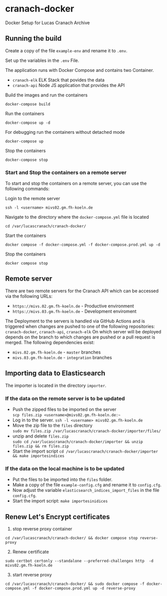 # cranach-docker
Docker Setup for Lucas Cranach Archive

## Running the build
Create a copy of the file `example-env` and rename it to `.env`.

Set up the variables in the `.env` File.

The application runs with Docker Compose and contains two Container.
* `cranach-elk` ELK Stack that povides the data
* `cranach-api` Node JS application that provides the API


Build the images and run the containers
```shell
docker-compose build
```

Run the containers
```shell
docker-compose up -d
```

For debugging run the containers without detached mode
```shell
docker-compose up
```

Stop the containers
```shell
docker-compose stop
```

### Start and Stop the containers on a remote server
To start and stop the containers on a remote server, you can use the following commands:

Login to the remote server
```shell
ssh -l <username> mivs02.gm.fh-koeln.de
```
Navigate to the directory where the `docker-compose.yml` file is located
```shell
cd /var/lucascranach/cranach-docker/
```

Start the containers
```shell
docker compose -f docker-compose.yml -f docker-compose.prod.yml up -d
```

Stop the containers
```shell
docker compose stop
```

## Remote server
There are two remote servers for the Cranach API which can be accessed via the following URLs:
* `https://mivs.02.gm.fh-koeln.de` - Productive environment
* `https://mivs.03.gm.fh-koeln.de` - Development enviroment

The Deployment to the servers is handled via GitHub Actions and is triggered when changes are pushed to one of the following repositories: `cranach-docker`, `cranach-api`, `cranach-elk`
On which server will be deployed depends on the branch to which changes are pushed or a pull request is merged. The following dependencies exist:

* `mivs.02.gm.fh-koeln.de` - `master` branches
* `mivs.03.gm.fh-koeln.de` - `integration` branches


## Importing data to Elasticsearch
The importer is located in the directory `importer`.


### If the data on the remote server is to be updated
* Push the zipped files to be imported on the server  
`scp files.zip <username>@mivs02.gm.fh-koeln.de:~`
* Log in to the server. 
`ssh -l <username> mivs02.gm.fh-koeln.de`  
* Move the zip file to the `files` directory  
`sudo mv files.zip /var/lucascranach/cranach-docker/importer/files/`  
* unzip and delete `files.zip`  
`sudo cd /var/lucascranach/cranach-docker/importer && unzip files.zip && rm files.zip`
* Start the import script
`cd /var/lucascranach/cranach-docker/importer && make importesindices`


### If the data on the local machine is to be updated
* Put the files to be imported into the `files` folder.
* Make a copy of the file `example-config.cfg` and rename it to `config.cfg`.
* Now adjust the variable `elasticsearch_indices_import_files` in the file `config.cfg`.
* Start the import script: `make importesinidices`

## Renew Let's Encrypt certificates
1. stop reverse proxy container
```shell
cd /var/lucascranach/cranach-docker/ && docker compose stop reverse-proxy
```
2. Renew certificate
```shell
sudo certbot certonly --standalone --preferred-challenges http  -d mivs02.gm.fh-koeln.de
```
3. start reverse proxy
```shell
cd /var/lucascranach/cranach-docker/ && sudo docker compose -f docker-compose.yml -f docker-compose.prod.yml up -d reverse-proxy
```


